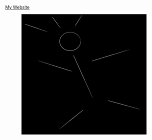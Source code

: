<a align="center" href="https:\\makariosvar.site" target="_blank">My Website</a>
<p align="center"><a href="https:\\makariosvar.site" target="_blank"><img src="img/makForCircle.png"" width="400"></a></p>
